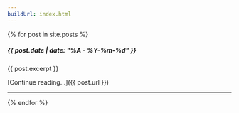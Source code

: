 ```yaml
---
buildUrl: index.html
---
```


{% for post in site.posts %}
##### {{ post.date | date: "%A - %Y-%m-%d" }}
{{ post.excerpt }} 

[Continue reading...]({{ post.url }})

---
{% endfor %}

